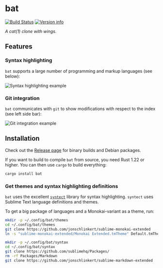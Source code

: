 # bat

[![Build Status](https://travis-ci.org/sharkdp/bat.svg?branch=master)](https://travis-ci.org/sharkdp/bat)
[![Version info](https://img.shields.io/crates/v/bat.svg)](https://crates.io/crates/bat)

*A cat(1) clone with wings.*

## Features

### Syntax highlighting

`bat` supports a large number of programming and markup languages (see below):

![Syntax highlighting example](https://imgur.com/rGsdnDe.png)

### Git integration

`bat` communicates with `git` to show modifications with respect to the index (see left side bar):

![Git integration example](https://i.imgur.com/2lSW4RE.png)

## Installation

Check out the [Release page](https://github.com/sharkdp/bat/releases) for binary builds and Debian packages.

If you want to build to compile `bat` from source, you need Rust 1.22 or higher.
You can then use `cargo` to build everything:

``` bash
cargo install bat
```

### Get themes and syntax highlighting definitions

`bat` uses the excellent [`syntect`](https://github.com/trishume/syntect/) library for syntax highlighting. `syntect` uses Sublime Text language definitions and themes.

To get a big package of languages and a Monokai-variant as a theme, run:

``` bash
mkdir -p ~/.config/bat/themes
cd ~/.config/bat/themes
git clone https://github.com/jonschlinkert/sublime-monokai-extended
ln -s "sublime-monokai-extended/Monokai Extended.tmTheme" Default.tmTheme

mkdir -p ~/.config/bat/syntax
cd ~/.config/bat/syntax
git clone https://github.com/sublimehq/Packages/
rm -rf Packages/Markdown
git clone https://github.com/jonschlinkert/sublime-markdown-extended
```
